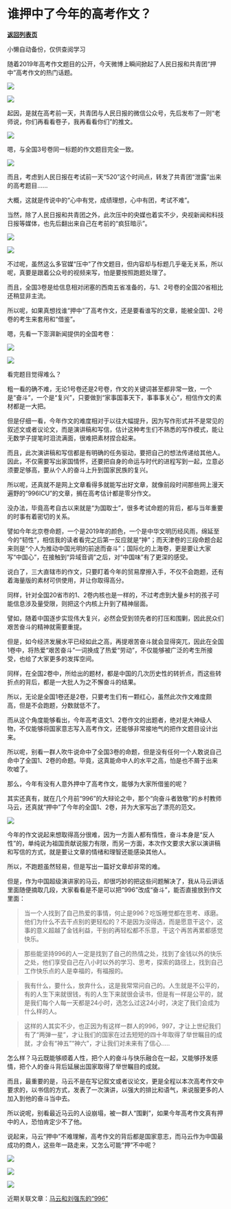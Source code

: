 # 谁押中了今年的高考作文？

[**返回列表页**](/gzh/政事堂2019)

小懒自动备份，仅供查阅学习

  

随着2019年高考作文题目的公开，今天微博上瞬间掀起了人民日报和共青团“押中”高考作文的热门话题。

![](https://mmbiz.qpic.cn/mmbiz_png/rxhS23yu8cNUcGyWhRvCNlcEMlVNtV4iaJicVPp36EY4Y8jsU9Yu37SWgFxZUMq4pJlmuNtOMUptAX6hru8o09TQ/640?wx_fmt=png)

![](https://mmbiz.qpic.cn/mmbiz_png/rxhS23yu8cNUcGyWhRvCNlcEMlVNtV4iass2BFs6ByUuLWT7rloUOedaJFzr62o6hmjzjVpABJgwkrb5aWbyq5g/640?wx_fmt=png)

起因，是就在高考前一天，共青团与人民日报的微信公众号，先后发布了一则“老师说，你们再看看卷子，我再看看你们”的推文。

  

![](https://mmbiz.qpic.cn/mmbiz_png/rxhS23yu8cNUcGyWhRvCNlcEMlVNtV4iaj2b5sm9oTH0PPAibAnEE9K78dvyegyiaVMBIibx2f3Kf4gwkW8ibgPhXCA/640?wx_fmt=png)

  

嗯，与全国3号卷同一标题的作文题目完全一致。

  

![](https://mmbiz.qpic.cn/mmbiz_jpg/rxhS23yu8cNUcGyWhRvCNlcEMlVNtV4iaAPnmg2Ps5T2rPLPuicqaVshbfcZx0tWH3WMho6R36M3StTwZ1IQCIicA/640?wx_fmt=jpeg)

  

而且，考虑到人民日报在考试前一天“520”这个时间点，转发了共青团“泄露”出来的高考题目......

  

大概，这就是传说中的“心中有党，成绩理想，心中有团，考试不难”。

  

当然，除了人民日报和共青团之外，此次压中的央媒也着实不少，央视新闻和科技日报等媒体，也先后翻出来自己在考前的“疯狂暗示”。

  

![](https://mmbiz.qpic.cn/mmbiz_png/rxhS23yu8cNUcGyWhRvCNlcEMlVNtV4iax4aunOgSZjK47ezcWlZjJQHQfL1FPVc187bibgrw7x5TwSpYoe5ZLYQ/640?wx_fmt=png)

![](https://mmbiz.qpic.cn/mmbiz_jpg/rxhS23yu8cNUcGyWhRvCNlcEMlVNtV4iaicKlxHEUwzreK4Sgdsclus7U3r5Bxcmu0KNq7X73icpodcHrK8ydUPPw/640?wx_fmt=jpeg)

  

不过呢，虽然这么多官媒“压中”了作文题目，但内容却与标题几乎毫无关系，所以呢，真要是跟着公众号的视频来写，怕是要按照跑题处理了。

  

而且，全国3卷是给信息相对闭塞的西南五省准备的，与1、2号卷的全国20省相比还稍显非主流。

  

所以呢，如果真想找谁“押中”了高考作文，还是要看谁写的文章，能被全国1、2号卷的考生来套用和“借鉴”。

  

嗯，先看一下澎湃新闻提供的全国考卷：

  

![](https://mmbiz.qpic.cn/mmbiz_png/rxhS23yu8cNUcGyWhRvCNlcEMlVNtV4iaib2ups2GYQobEWTMxWMNgkwcCJUTicRLlkQib59cmroyVmjQTPhqgjYCA/640?wx_fmt=png)

  

![](https://mmbiz.qpic.cn/mmbiz_png/rxhS23yu8cNUcGyWhRvCNlcEMlVNtV4iaZpZBNhD7642WsFiaLvv9urIB7j2Rr3UdCCJIFWzenRUtSuYcz4IkiaqQ/640?wx_fmt=png)

  

看完题目觉得难么？

  

粗一看的确不难，无论1号卷还是2号卷，作文的关键词甚至都非常一致，一个是“奋斗”，一个是“复兴”，只要做到“家事国事天下，事事事关心”，相信作文的素材都是一大把。

  

但是仔细一看，今年作文的难度相对于以往大幅提升，因为写作形式并不是常见的叙述文或者议论文，而是演讲稿和写信，估计这种考生们不熟悉的写作模式，能让无数学子提笔时泪流满面，很难把素材捏合起来。

  

而且，此次演讲稿和写信都是有明确的任务驱动，要把自己的想法传递给其他人。因此，不仅需要写出家国情怀，还要把自身的命运与时代的进程写到一起，立意必须要足够高，要从个人的奋斗上升到国家民族的复兴。

  

所以呢，还真就不是网上文章看得多就能写出好文章，就像前段时间那些网上漫天遍野的“996ICU”的文章，搁在高考估计都是零分作文。

  

没办法，毕竟高考自古以来就是“为国取士”，很多考试命题的背后，都与当年重要的时事有着密切的关系。

  

譬如今年北京卷命题，一个是2019年的颜色，一个是中华文明历经风雨，绵延至今的“韧性”，相信我的读者看完之后第一反应就是“抻”；而天津卷的三段命题合起来则是“个人为推动中国光明的前途而奋斗”；国际化的上海卷，更是要让大家写“中国心”，在接触到“异域音调”之后，对“中国味”有了更深的感受。

  

说白了，三大直辖市的作文，只要盯着今年的贸易摩擦入手，不仅不会跑题，还有着海量版的素材可供使用，并让你取得高分。

  

同样，针对全国20省市的1、2卷内核也是一样的，不过考虑到大量乡村的孩子可能信息涉及量受限，则把这个内核上升到了精神层面。

  

譬如，随着中国逐步实现伟大复兴，必然会受到领先者的打压和围剿，因此民众们艰苦奋斗的精神就需要重提。  

  

但是，如今经济发展水平已经如此之高，再提艰苦奋斗就会显得突兀，因此在全国1卷中，将热爱“艰苦奋斗”一词换成了热爱“劳动”，不仅能够被广泛的考生所接受，也给了大家更多的发挥空间。

  

同样，在全国2卷中，所给出的题材，都是中国的几次历史性的转折点，而这些转折点的背后，都是一大批人为之不懈奋斗的结果。

  

所以，无论是全国1卷还是2卷，只要考生们有一颗红心，虽然此次作文难度颇高，但是不会跑题，分数就低不了。

  

而从这个角度能够看出，今年高考语文1、2卷作文的出题者，绝对是大神级人物，不仅能够将国家意志写入高考作文，还能够非常接地气的把作文题目设计出来。

  

所以呢，别看一群人吹牛说命中了全国3卷的命题，但是没有任何一个人敢说自己命中了全国1、2卷的命题。毕竟，这真能命中人的水平之高，怕是也不屑于出来吹嘘了。

  

那么，今年有没有人意外押中了高考作文，能够为大家所借鉴的呢？

  

其实还真有，就在几个月前“996”的大辩论之中，那个“向奋斗者致敬”的乡村教师马云，还真就“押中”了今年的全国1、2卷，并为大家写出了漂亮的范文。

  

![](https://mmbiz.qpic.cn/mmbiz_png/rxhS23yu8cNUcGyWhRvCNlcEMlVNtV4ia8uiahp07X78PAaI701vusRtGEfPkBd1Aq4pSLunQ2s75Iiaq2EfpAMzg/640?wx_fmt=png)

  

今年的作文说起来想取得高分很难，因为一方面人都有惰性，奋斗本身是“反人性”的，单纯说为祖国贡献说服力有限，而另一方面，本次作文要求大家以演讲稿和写信的方式，就是要让文章的情绪和理智还能感染其他人。

  

所以，不跑题虽然轻易，但是写出一篇好文章却非常的难。

  

但是，作为中国超级演讲家的马云，却很巧妙的把这些问题解决了，我从马云讲话里面随便摘取几段，大家看看是不是可以把“996”改成“奋斗”，能否直接放到作文里面：

>
> 当一个人找到了自己热爱的事情，何止是996？吃饭睡觉都在思考、琢磨。他们为什么不去干点别的更轻松的？不是因为没得选，而是愿意干这个，这事的意义超越了金钱利益，干别的再轻松都不乐意，干这个再苦再累都感觉快乐。

>
> 那些能坚持996的人一定是找到了自己的热情之处，找到了金钱以外的快乐之处，他们享受自己在八小时以外的学习、思考，探索的路径上，找到自己工作快乐点的人是幸福的，有福报的。

>
> 我有什么，要什么，放弃什么，这是我常常问自己的。人生就是不公平的，有的人生下来就很钱，有的人生下来就很会读书，但是有一样是公平的，就是我们每个人每一天都是24小时，选怎么过这24小时，决定了我们会成为什么样的人。

>
> 这样的人其实不少，也正因为有这样一群人的996，997，才让上世纪我们有了“两弹一星”，才让我们的国家在过去短短的四十年取得了举世瞩目的成就，才会有“神五”“神六”，才让我们对未来有了信心.....

  

怎么样？马云既能够顺着人性，把个人的奋斗与快乐融合在一起，又能够抒发感情，把个人的奋斗背后延展出国家取得了举世瞩目的成就。

  

而且，最重要的是，马云不是在写记叙文或者议论文，更是全程以本次高考作文中要求的，以书信的方式，发表了一次演讲，以强大的排比和语气，来说服更多的人加入到他的奋斗当中去。

  

所以说呢，别看最近马云的人设崩塌，被一群人“围剿”，如果今年高考作文真有押中的人，恐怕肯定少不了他。

  

说起来，马云“押中”不难理解，高考作文的背后都是国家意志，而马云作为中国最成功的商人，这些年一路走来，又怎么可能“押”不中呢？

  

![](https://mmbiz.qpic.cn/mmbiz_jpg/rxhS23yu8cNUcGyWhRvCNlcEMlVNtV4iaOv3eFXKIJxqeLV3LpcbY9JoWU5s0ztuHaJKr5nvRydwSmfnMfFCJ7g/640?wx_fmt=jpeg)

![](https://mmbiz.qpic.cn/mmbiz_png/rxhS23yu8cNUcGyWhRvCNlcEMlVNtV4iabEbZJrcibVs0AXB21jqhRzlpdkriaGz2o3sWDzrKoiaB247KnWjd1AfsQ/640?wx_fmt=png)

![](https://mmbiz.qpic.cn/mmbiz_jpg/rxhS23yu8cMiatPvp0VIcSMibKUkTa4icp7AVT3HXAXydE25AT4ExJ5oTmvpq95aKo2xxu1XaJODX39BQVsSMxlvg/640?wx_fmt=jpeg)

  

近期关联文章：[马云和刘强东的“996”](http://mp.weixin.qq.com/s?__biz=MzAwMzU1ODAwOQ==&mid=2650330960&idx=1&sn=f7dc03996103ea4e6233b6d7847c26ec&chksm=83352846b442a150658443a05c5ff1d2d72a190f1e276b4503f7cd484e95380e7d8b893540d2&scene=21#wechat_redirect)

